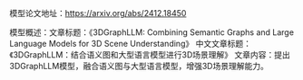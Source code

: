 模型论文地址：https://arxiv.org/abs/2412.18450

模型概述：文章标题：《3DGraphLLM: Combining Semantic Graphs and Large Language Models for 3D Scene Understanding》
中文文章标题：《3DGraphLLM：结合语义图和大型语言模型进行3D场景理解》
文章内容：提出3DGraphLLM模型，融合语义图与大型语言模型，增强3D场景理解能力。
